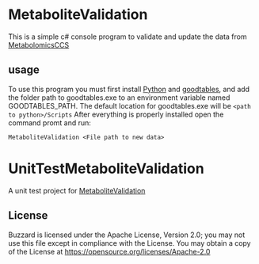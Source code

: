 # MetaboliteValidation
This is a simple c# console program to validate and update the data from [MetabolomicsCCS](https://github.com/PNNL-Comp-Mass-Spec/MetabolomicsCCS)

## usage
To use this program you must first install [Python](https://www.python.org/downloads/) and [goodtables](https://pypi.python.org/pypi/goodtables), and add the folder path to goodtables.exe to an environment variable named GOODTABLES_PATH.
The default location for goodtables.exe will be ```<path to python>/Scripts``` After everything is properly installed open the command promt and run:

```
MetaboliteValidation <File path to new data>
```

# UnitTestMetaboliteValidation
A unit test project for [MetaboliteValidation](https://github.com/PNNL-Comp-Mass-Spec/MetaboliteValidation)

## License

Buzzard is licensed under the Apache License, Version 2.0;
you may not use this file except in compliance with the License.  You may obtain
a copy of the License at https://opensource.org/licenses/Apache-2.0
